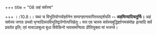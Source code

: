 +++
title = "08 अहं सर्वस्य"

+++
।।10.8।। यथा च विभूतियोगयोर्ज्ञानेन सम्यग्ज्ञानावाप्तिस्तद्दर्शयति **--
अहमित्यादिचतुर्भिः।** अहं सर्वस्य जगतः प्रभवो
भृग्वादिरूपविभूतिद्वारेणोत्पत्तिहेतुः। मत्त एव चास्य
सर्वस्यबुद्धिर्ज्ञानमसंमोहः इत्यादि सर्वं प्रवर्तत इति; एवं मत्वाऽवबुध्य
बुधा विवेकिनो भावसमन्विताः प्रीतियुक्ता मां भजन्ते।
